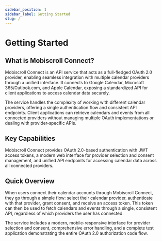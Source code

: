 ```yaml
---
sidebar_position: 1
sidebar_label: Getting Started
slug: /
---
```


# Getting Started

## What is Mobiscroll Connect?

Mobiscroll Connect is an API service that acts as a full-fledged OAuth 2.0 provider, enabling seamless integration with multiple calendar providers through a unified interface. It connects to Google Calendar, Microsoft 365/Outlook.com, and Apple Calendar, exposing a standardized API for client applications to access calendar data securely.

The service handles the complexity of working with different calendar providers, offering a single authentication flow and consistent API endpoints. Client applications can retrieve calendars and events from all connected providers without managing multiple OAuth implementations or dealing with provider-specific APIs.

## Key Capabilities

Mobiscroll Connect provides OAuth 2.0-based authentication with JWT access tokens, a modern web interface for provider selection and consent management, and unified API endpoints for accessing calendar data across all connected providers.

## Quick Overview

When users connect their calendar accounts through Mobiscroll Connect, they go through a simple flow: select their calendar provider, authenticate with that provider, grant consent, and receive an access token. This token can then be used to fetch calendars and events through a single, consistent API, regardless of which providers the user has connected.

The service includes a modern, mobile-responsive interface for provider selection and consent, comprehensive error handling, and a complete test application demonstrating the entire OAuth 2.0 authorization code flow.